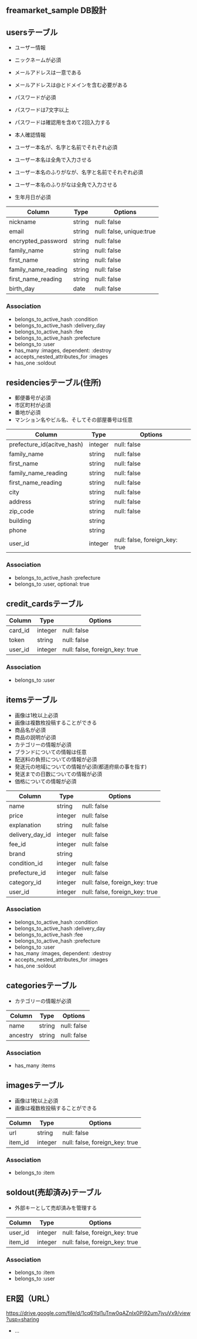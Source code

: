 ## freamarket_sample DB設計

## usersテーブル
- ユーザー情報
 - ニックネームが必須
 - メールアドレスは一意である
 - メールアドレスは@とドメインを含む必要がある
 - パスワードが必須
 - パスワードは7文字以上
 - パスワードは確認用を含めて2回入力する

- 本人確認情報
 - ユーザー本名が、名字と名前でそれぞれ必須
 - ユーザー本名は全角で入力させる
 - ユーザー本名のふりがなが、名字と名前でそれぞれ必須
 - ユーザー本名のふりがなは全角で入力させる
 - 生年月日が必須

|Column|Type|Options|
|------|----|-------|
|nickname|string|null: false|
|email|string|null: false, unique:true|
|encrypted_password|string|null: false|
|family_name|string|null: false|
|first_name|string|null: false|
|family_name_reading|string|null: false|
|first_name_reading|string|null: false|
|birth_day|date|null: false|

### Association
- belongs_to_active_hash :condition
- belongs_to_active_hash :delivery_day
- belongs_to_active_hash :fee
- belongs_to_active_hash :prefecture
- belongs_to :user
- has_many :images, dependent: :destroy
- accepts_nested_attributes_for :images
- has_one :soldout


## residenciesテーブル(住所)
 - 郵便番号が必須
 - 市区町村が必須
 - 番地が必須
 - マンション名やビル名、そしてその部屋番号は任意

|Column|Type|Options|
|------|----|-------|
|prefecture_id(acitve_hash)|integer|null: false|
|family_name|string|null: false|
|first_name|string|null: false|
|family_name_reading|string|null: false|
|first_name_reading|string|null: false|
|city|string|null: false|
|address|string|null: false|
|zip_code|string|null: false|
|building|string|
|phone|string|
|user_id|integer|null: false, foreign_key: true|

### Association
- belongs_to_active_hash :prefecture
- belongs_to :user, optional: true


## credit_cardsテーブル
|Column|Type|Options|
|------|----|-------|
|card_id|integer|null: false|
|token|string|null: false|
|user_id|integer|null: false, foreign_key: true|

### Association
- belongs_to :user

## itemsテーブル
- 画像は1枚以上必須
- 画像は複数枚投稿することができる
- 商品名が必須
- 商品の説明が必須
- カテゴリーの情報が必須
- ブランドについての情報は任意
- 配送料の負担についての情報が必須
- 発送元の地域についての情報が必須(都道府県の事を指す)
- 発送までの日数についての情報が必須
- 価格についての情報が必須

|Column|Type|Options|
|------|----|-------|
|name|string|null: false|
|price|integer|null: false|
|explanation|string|null: false|
|delivery_day_id|integer|null: false|
|fee_id|integer|null: false|
|brand|string||
|condition_id|integer|null: false|
|prefecture_id|integer|null: false|
|category_id|integer|null: false, foreign_key: true|
|user_id|integer|null: false, foreign_key: true|

### Association
- belongs_to_active_hash :condition
- belongs_to_active_hash :delivery_day
- belongs_to_active_hash :fee
- belongs_to_active_hash :prefecture
- belongs_to :user
- has_many :images, dependent: :destroy
- accepts_nested_attributes_for :images
- has_one :soldout

## categoriesテーブル
- カテゴリーの情報が必須

|Column|Type|Options|
|------|----|-------|
|name|string|null: false|
|ancestry|string|null: false|

### Association
- has_many :items


## imagesテーブル
- 画像は1枚以上必須
- 画像は複数枚投稿することができる

|Column|Type|Options|
|------|----|-------|
|url|string|null: false|
|item_id|integer|null: false, foreign_key: true|

### Association
- belongs_to :item

## soldout(売却済み)テーブル
- 外部キーとして売却済みを管理する

|Column|Type|Options|
|------|----|-------|
|user_id|integer|null: false, foreign_key: true|
|item_id|integer|null: false, foreign_key: true|

### Association
- belongs_to :item
- belongs_to :user

## ER図（URL）
https://drive.google.com/file/d/1cq6Yql1uTnw0qAZnIx0Pi92um7jvuVx9/view?usp=sharing

* ...
